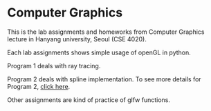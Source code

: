 # Computer Graphics

This is the lab assignments and homeworks from Computer Graphics lecture in Hanyang university, Seoul (CSE 4020).

Each lab assignments shows simple usage of openGL in python.

Program 1 deals with ray tracing.

Program 2 deals with spline implementation. To see more details for Program 2, [click here](https://github.com/hipiphock/Computer-Graphics/tree/master/program2).

Other assignments are kind of practice of glfw functions.
